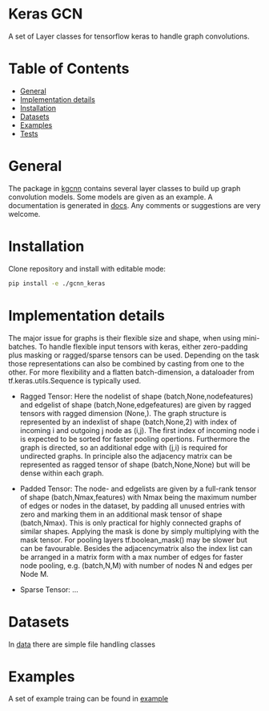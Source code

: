 # Keras GCN

A set of Layer classes for tensorflow keras to handle graph convolutions.

# Table of Contents
* [General](#general)
* [Implementation details](#implementation-details)
* [Installation](#installation)
* [Datasets](#datasets)
* [Examples](#examples)
* [Tests](#tests)
 

<a name="general"></a>
# General

The package in [kgcnn](kgcnn) contains several layer classes to build up graph convolution models. 
Some models are given as an example.
A documentation is generated in [docs](docs).
Any comments or suggestions are very welcome.

<a name="installation"></a>
# Installation

Clone repository and install with editable mode:

```bash
pip install -e ./gcnn_keras
```

<a name="implementation-details"></a>
# Implementation details

The major issue for graphs is their flexible size and shape, when using mini-batches. To handle flexible input tensors with keras,
either zero-padding plus masking or ragged/sparse tensors can be used. 
Depending on the task those representations can also be combined by casting from one to the other.
For more flexibility and a flatten batch-dimension, a dataloader from tf.keras.utils.Sequence is typically used. 

* Ragged Tensor:
Here the nodelist of shape (batch,None,nodefeatures) and edgelist of shape (batch,None,edgefeatures) are given by ragged tensors with ragged dimension (None,).
The graph structure is represented by an indexlist of shape (batch,None,2) with index of incoming i and outgoing j node as (i,j). 
The first index of incoming node i is expected to be sorted for faster pooling opertions. Furthermore the graph is directed, so an additional edge with (j,i) is required for undirected graphs.
In principle also the adjacency matrix can be represented as ragged tensor of shape (batch,None,None) but will be dense within each graph.

* Padded Tensor:
The node- and edgelists are given by a full-rank tensor of shape (batch,Nmax,features) with Nmax being the maximum number of edges or nodes in the dataset, 
by padding all unused entries with zero and marking them in an additional mask tensor of shape (batch,Nmax). 
This is only practical for highly connected graphs of similar shapes. 
Applying the mask is done by simply multiplying with the mask tensor. For pooling layers tf.boolean_mask() may be slower but can be favourable.
Besides the adjacencymatrix also the index list can be arranged in a matrix form with a max number of edges for faster node pooling, e.g. (batch,N,M) with number of nodes N and edges per Node M.


* Sparse Tensor:
...


<a name="datasets"></a>
# Datasets

In [data](kgcnn/data) there are simple file handling classes

<a name="examples"></a>
# Examples

A set of example traing can be found in [example](examples)
